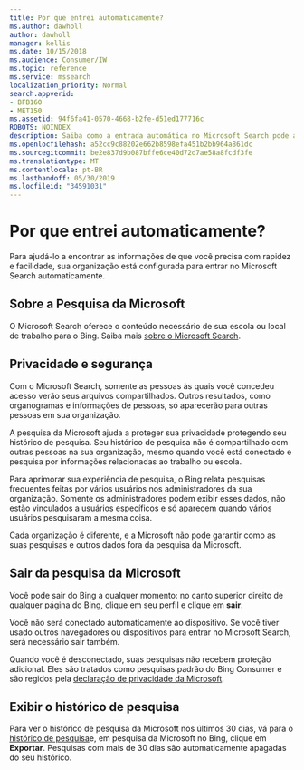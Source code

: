```yaml
---
title: Por que entrei automaticamente?
ms.author: dawholl
author: dawholl
manager: kellis
ms.date: 10/15/2018
ms.audience: Consumer/IW
ms.topic: reference
ms.service: mssearch
localization_priority: Normal
search.appverid:
- BFB160
- MET150
ms.assetid: 94f6fa41-0570-4668-b2fe-d51ed177716c
ROBOTS: NOINDEX
description: Saiba como a entrada automática no Microsoft Search pode ajudá-lo a encontrar resultados de trabalho de forma rápida e fácil
ms.openlocfilehash: a52cc9c88202e662b8598efa451b2bb964a861dc
ms.sourcegitcommit: be2e837d9b087bffe6ce40d72d7ae58a8fcdf3fe
ms.translationtype: MT
ms.contentlocale: pt-BR
ms.lasthandoff: 05/30/2019
ms.locfileid: "34591031"
---
```

# <a name="why-am-i-automatically-signed-in"></a>Por que entrei automaticamente?

Para ajudá-lo a encontrar as informações de que você precisa com rapidez e facilidade, sua organização está configurada para entrar no Microsoft Search automaticamente.
  
## <a name="about-microsoft-search"></a>Sobre a Pesquisa da Microsoft

O Microsoft Search oferece o conteúdo necessário de sua escola ou local de trabalho para o Bing. Saiba mais [sobre o Microsoft Search](about-microsoft-search.md).
  
## <a name="privacy-and-security"></a>Privacidade e segurança

Com o Microsoft Search, somente as pessoas às quais você concedeu acesso verão seus arquivos compartilhados. Outros resultados, como organogramas e informações de pessoas, só aparecerão para outras pessoas em sua organização.
  
A pesquisa da Microsoft ajuda a proteger sua privacidade protegendo seu histórico de pesquisa. Seu histórico de pesquisa não é compartilhado com outras pessoas na sua organização, mesmo quando você está conectado e pesquisa por informações relacionadas ao trabalho ou escola.
  
Para aprimorar sua experiência de pesquisa, o Bing relata pesquisas frequentes feitas por vários usuários nos administradores da sua organização. Somente os administradores podem exibir esses dados, não estão vinculados a usuários específicos e só aparecem quando vários usuários pesquisaram a mesma coisa.
  
Cada organização é diferente, e a Microsoft não pode garantir como as suas pesquisas e outros dados fora da pesquisa da Microsoft.
  
## <a name="sign-out-of-microsoft-search"></a>Sair da pesquisa da Microsoft

Você pode sair do Bing a qualquer momento: no canto superior direito de qualquer página do Bing, clique em seu perfil e clique em **sair**.
  
Você não será conectado automaticamente ao dispositivo. Se você tiver usado outros navegadores ou dispositivos para entrar no Microsoft Search, será necessário sair também. 
  
Quando você é desconectado, suas pesquisas não recebem proteção adicional. Eles são tratados como pesquisas padrão do Bing Consumer e são regidos pela [declaração de privacidade da Microsoft](https://privacy.microsoft.com/en-us/privacystatement).
  
## <a name="view-your-search-history"></a>Exibir o histórico de pesquisa

Para ver o histórico de pesquisa da Microsoft nos últimos 30 dias, vá para o [histórico de pesquisa](https://ssl.bing.com/profile/history)e, em pesquisa da Microsoft no Bing, clique em **Exportar**. Pesquisas com mais de 30 dias são automaticamente apagadas do seu histórico.

  

